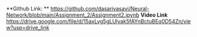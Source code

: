 **Github Link: **
https://github.com/dasarivasavi/Neural-Network/blob/main/Assignment_2/Assignment2.ipynb
**Video Link**
https://drive.google.com/file/d/15axLvg5gLUlyak5fAYnBctuBEq0D54Zn/view?usp=drive_link
